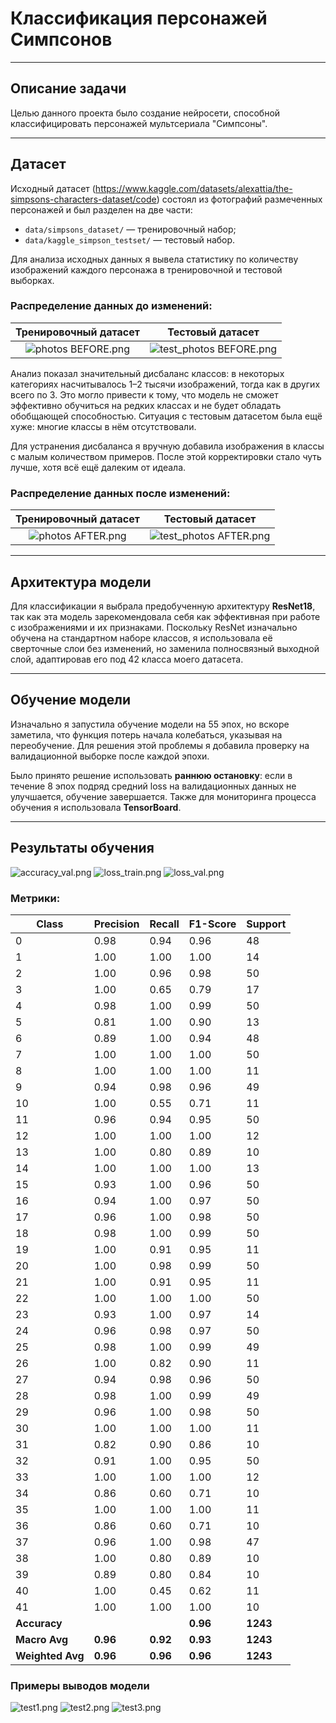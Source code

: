 # Классификация персонажей Симпсонов

-------------------------------------------------------------------------------------------------------------------------------------------

## Описание задачи

Целью данного проекта было создание нейросети, способной классифицировать персонажей мультсериала "Симпсоны".

-------------------------------------------------------------------------------------------------------------------------------------------

## Датасет

Исходный датасет (https://www.kaggle.com/datasets/alexattia/the-simpsons-characters-dataset/code) состоял из фотографий размеченных персонажей и был разделен на две части:
- `data/simpsons_dataset/` — тренировочный набор;
- `data/kaggle_simpson_testset/` — тестовый набор.

Для анализа исходных данных я вывела статистику по количеству изображений каждого персонажа в тренировочной и тестовой выборках.

### Распределение данных до изменений:

**Тренировочный датасет** | **Тестовый датасет**  
:-------------------------:|:-------------------------:
![photos BEFORE.png](images/photos%20BEFORE.png) | ![test_photos BEFORE.png](images/test_photos%20BEFORE.png)

Анализ показал значительный дисбаланс классов: в некоторых категориях насчитывалось 1–2 тысячи изображений, тогда как в других всего по 3. Это могло привести к тому, что модель не сможет эффективно обучиться на редких классах и не будет обладать обобщающей способностью. Ситуация с тестовым датасетом была ещё хуже: многие классы в нём отсутствовали.

Для устранения дисбаланса я вручную добавила изображения в классы с малым количеством примеров. После этой корректировки стало чуть лучше, хотя всё ещё далеким от идеала.

### Распределение данных после изменений:

**Тренировочный датасет** | **Тестовый датасет**  
:-------------------------:|:-------------------------:
![photos AFTER.png](images/photos%20AFTER.png) | ![test_photos AFTER.png](images/test_photos%20AFTER.png)

-------------------------------------------------------------------------------------------------------------------------------------------
## Архитектура модели

Для классификации я выбрала предобученную архитектуру **ResNet18**, так как эта модель зарекомендовала себя как эффективная при работе с изображениями и их признаками. Поскольку ResNet изначально обучена на стандартном наборе классов, я использовала её сверточные слои без изменений, но заменила полносвязный выходной слой, адаптировав его под 42 класса моего датасета.

-------------------------------------------------------------------------------------------------------------------------------------------
## Обучение модели

Изначально я запустила обучение модели на 55 эпох, но вскоре заметила, что функция потерь начала колебаться, указывая на переобучение. Для решения этой проблемы я добавила проверку на валидационной выборке после каждой эпохи.

Было принято решение использовать **раннюю остановку**: если в течение 8 эпох подряд средний loss на валидационных данных не улучшается, обучение завершается. Также для мониторинга процесса обучения я использовала **TensorBoard**.

-------------------------------------------------------------------------------------------------------------------------------------------
## Результаты обучения

![accuracy_val.png](images/accuracy_val.png)
![loss_train.png](images/loss_train.png)
![loss_val.png](images/loss_val.png)

### Метрики:

| Class | Precision | Recall | F1-Score | Support |
|-------|-----------|--------|----------|--------|
| 0     | 0.98      | 0.94   | 0.96     | 48     |
| 1     | 1.00      | 1.00   | 1.00     | 14     |
| 2     | 1.00      | 0.96   | 0.98     | 50     |
| 3     | 1.00      | 0.65   | 0.79     | 17     |
| 4     | 0.98      | 1.00   | 0.99     | 50     |
| 5     | 0.81      | 1.00   | 0.90     | 13     |
| 6     | 0.89      | 1.00   | 0.94     | 48     |
| 7     | 1.00      | 1.00   | 1.00     | 50     |
| 8     | 1.00      | 1.00   | 1.00     | 11     |
| 9     | 0.94      | 0.98   | 0.96     | 49     |
| 10    | 1.00      | 0.55   | 0.71     | 11     |
| 11    | 0.96      | 0.94   | 0.95     | 50     |
| 12    | 1.00      | 1.00   | 1.00     | 12     |
| 13    | 1.00      | 0.80   | 0.89     | 10     |
| 14    | 1.00      | 1.00   | 1.00     | 13     |
| 15    | 0.93      | 1.00   | 0.96     | 50     |
| 16    | 0.94      | 1.00   | 0.97     | 50     |
| 17    | 0.96      | 1.00   | 0.98     | 50     |
| 18    | 0.98      | 1.00   | 0.99     | 50     |
| 19    | 1.00      | 0.91   | 0.95     | 11     |
| 20    | 1.00      | 0.98   | 0.99     | 50     |
| 21    | 1.00      | 0.91   | 0.95     | 11     |
| 22    | 1.00      | 1.00   | 1.00     | 50     |
| 23    | 0.93      | 1.00   | 0.97     | 14     |
| 24    | 0.96      | 0.98   | 0.97     | 50     |
| 25    | 0.98      | 1.00   | 0.99     | 49     |
| 26    | 1.00      | 0.82   | 0.90     | 11     |
| 27    | 0.94      | 0.98   | 0.96     | 50     |
| 28    | 0.98      | 1.00   | 0.99     | 49     |
| 29    | 0.96      | 1.00   | 0.98     | 50     |
| 30    | 1.00      | 1.00   | 1.00     | 11     |
| 31    | 0.82      | 0.90   | 0.86     | 10     |
| 32    | 0.91      | 1.00   | 0.95     | 50     |
| 33    | 1.00      | 1.00   | 1.00     | 12     |
| 34    | 0.86      | 0.60   | 0.71     | 10     |
| 35    | 1.00      | 1.00   | 1.00     | 11     |
| 36    | 0.86      | 0.60   | 0.71     | 10     |
| 37    | 0.96      | 1.00   | 0.98     | 47     |
| 38    | 1.00      | 0.80   | 0.89     | 10     |
| 39    | 0.89      | 0.80   | 0.84     | 10     |
| 40    | 1.00      | 0.45   | 0.62     | 11     |
| 41    | 1.00      | 1.00   | 1.00     | 10     |
| **Accuracy**       |           |        | **0.96**     | **1243** |
| **Macro Avg**      | **0.96**  | **0.92** | **0.93**   | **1243** |
| **Weighted Avg**   | **0.96**  | **0.96** | **0.96**   | **1243** |


### Примеры выводов модели
![test1.png](images/test1.png)
![test2.png](images/test2.png)
![test3.png](images/test3.png)
